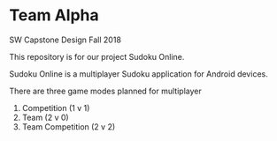 # Team Alpha
SW Capstone Design Fall 2018

This repository is for our project Sudoku Online.

Sudoku Online is a multiplayer Sudoku application for Android devices.

There are three game modes planned for multiplayer
  1. Competition (1 v 1)
  2. Team (2 v 0)
  3. Team Competition (2 v 2)
  
